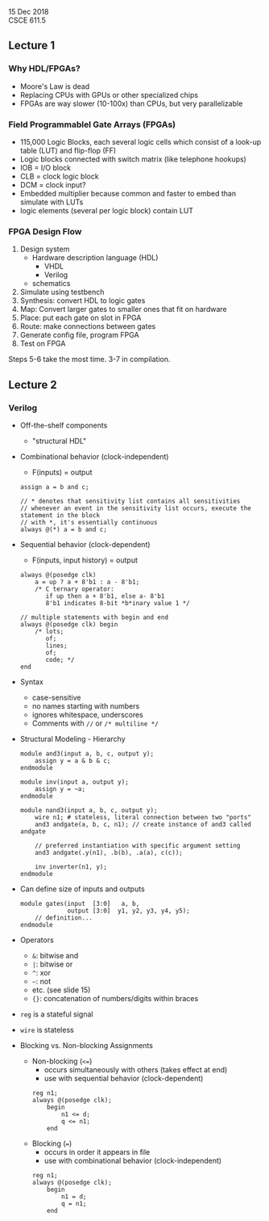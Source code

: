15 Dec 2018   
CSCE 611.5  

## Lecture 1

### Why HDL/FPGAs?

* Moore's Law is dead
* Replacing CPUs with GPUs or other specialized chips
* FPGAs are way slower (10-100x) than CPUs, but very parallelizable

### Field Programmablel Gate Arrays (FPGAs)

* 115,000 Logic Blocks, each several logic cells which consist of a look-up table (LUT) and flip-flop (FF)
* Logic blocks connected with switch matrix (like telephone hookups)
* IOB = I/O block
* CLB = clock logic block
* DCM = clock input?
* Embedded multiplier because common and faster to embed than simulate with LUTs
* logic elements (several per logic block) contain LUT

### FPGA Design Flow
1. Design system
    * Hardware description language (HDL)
        * VHDL
        * Verilog
    * schematics
2. Simulate using testbench
3. Synthesis: convert HDL to logic gates
4. Map: Convert larger gates to smaller ones that fit on hardware
5. Place: put each gate on slot in FPGA
6. Route: make connections between gates
7. Generate config file, program FPGA
8. Test on FPGA

Steps 5-6 take the most time. 3-7 in compilation.

## Lecture 2

### Verilog 
* Off-the-shelf components
    * "structural HDL"
* Combinational behavior (clock-independent)
    * F(inputs) = output
    ```
    assign a = b and c;

    // * denotes that sensitivity list contains all sensitivities
    // whenever an event in the sensitivity list occurs, execute the statement in the block
    // with *, it's essentially continuous
    always @(*) a = b and c; 
    ```
* Sequential behavior (clock-dependent)
    * F(inputs, input history) = output
    ```
    always @(posedge clk)
        a = up ? a + 8'b1 : a - 8'b1;
        /* C ternary operator:
           if up then a + 8'b1, else a- 8'b1
           8'b1 indicates 8-bit *b*inary value 1 */

    // multiple statements with begin and end
    always @(posedge clk) begin
        /* lots;
           of;
           lines;
           of;
           code; */
    end
    ```

* Syntax
    * case-sensitive
    * no names starting with numbers
    * ignores whitespace, underscores
    * Comments with `//` or `/* multiline */`
* Structural Modeling - Hierarchy
    ```
    module and3(input a, b, c, output y);
        assign y = a & b & c;
    endmodule

    module inv(input a, output y);
        assign y = ~a;
    endmodule

    module nand3(input a, b, c, output y);
        wire n1; # stateless, literal connection between two "ports"
        and3 andgate(a, b, c, n1); // create instance of and3 called andgate

        // preferred instantiation with specific argument setting
        and3 andgate(.y(n1), .b(b), .a(a), c(c));

        inv inverter(n1, y);
    endmodule
    ```
* Can define size of inputs and outputs
    ```
    module gates(input  [3:0]   a, b,
                 output [3:0]  y1, y2, y3, y4, y5);
        // definition...
    endmodule
    ```
* Operators
    * `&`: bitwise and
    * `|`: bitwise or
    * `^`: xor
    * `~`: not
    * etc. (see slide 15)
    * `{}`: concatenation of numbers/digits within braces
* `reg` is a stateful signal
* `wire` is stateless
* Blocking vs. Non-blocking Assignments
    * Non-blocking (`<=`)
        * occurs simultaneously with others (takes effect at end)
        * use with sequential behavior (clock-dependent)
        ```
        reg n1;
        always @(posedge clk);
            begin
                n1 <= d;
                q <= n1;
            end
        ```
    * Blocking (`=`)
        * occurs in order it appears in file
        * use with combinational behavior (clock-independent)
        ```
        reg n1;
        always @(posedge clk);
            begin
                n1 = d;
                q = n1;
            end
        ```
